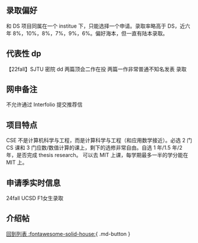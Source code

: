 ## 录取偏好

和 DS 项目同属在一个 institue 下，只能选择一个申请。录取率略高于 DS，近六年 8%，10%，8%，7%，9%，6%。偏好海本，但一直有陆本录取。

## 代表性 dp

【22fall】SJTU 密院 dd 两篇顶会二作在投 两篇一作非常普通不知名发表 录取

## 网申备注

不允许通过 Interfolio 提交推荐信

## 项目特点

CSE 不是计算机科学与工程，而是计算科学与工程（和应用数学接近）。必选 2 门 CS 课和 3 门应数/数值计算的课上，剩下的选修非常自由。自选 1 年/1.5 年/2 年，是否完成 thesis research。
可以去 MIT 上课，每学期最多一半的学分能在 MIT 上。

## 申请季实时信息

24fall UCSD F1女生录取

## 介绍帖

[回到列表 :fontawesome-solid-house:](grade.md){ .md-button }
